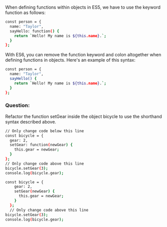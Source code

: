 When defining functions within objects in ES5, 
we have to use the keyword function as follows:

```bash
const person = {
  name: "Taylor",
  sayHello: function() {
    return `Hello! My name is ${this.name}.`;
  }
};
```

With ES6, you can remove the function keyword and colon 
altogether when defining functions in objects. 
Here's an example of this syntax:

```bash
const person = {
  name: "Taylor",
  sayHello() {
    return `Hello! My name is ${this.name}.`;
  }
};
```

### Question:
Refactor the function setGear inside the object bicycle to use the shorthand syntax described above.
```bash
// Only change code below this line
const bicycle = {
  gear: 2,
  setGear: function(newGear) {
    this.gear = newGear;
  }
};
// Only change code above this line
bicycle.setGear(3);
console.log(bicycle.gear);
```

```bash
const bicycle = {
    gear: 2,
    setGear(newGear) {
      this.gear = newGear;
    }
  };
  // Only change code above this line
bicycle.setGear(3);
console.log(bicycle.gear);
```
